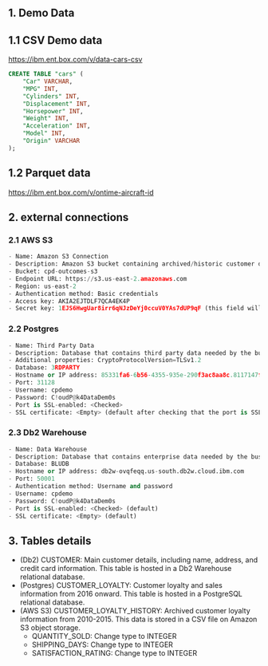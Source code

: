 ## 1. Demo Data 
## 1.1 CSV Demo data
https://ibm.ent.box.com/v/data-cars-csv
```sql linenums="1"
CREATE TABLE "cars" (
	"Car" VARCHAR,
	"MPG" INT,
	"Cylinders" INT,
	"Displacement" INT,
	"Horsepower" INT,
	"Weight" INT,
	"Acceleration" INT,
	"Model" INT,
	"Origin" VARCHAR
);
```
## 1.2 Parquet data
https://ibm.ent.box.com/v/ontime-aircraft-id

## 2. external connections
### 2.1 AWS S3 
```py linenums="1"
- Name: Amazon S3 Connection
- Description: Amazon S3 bucket containing archived/historic customer data.
- Bucket: cpd-outcomes-s3
- Endpoint URL: https://s3.us-east-2.amazonaws.com
- Region: us-east-2
- Authentication method: Basic credentials
- Access key: AKIA2EJTDLF7QCA4EK4P
- Secret key: 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 (this field will only be visible once the access key has been entered)
```

### 2.2 Postgres
```py linenums="1"
- Name: Third Party Data
- Description: Database that contains third party data needed by the business for analytics and AI.
- Additional properties: CryptoProtocolVersion=TLSv1.2
- Database: 3RDPARTY
- Hostname or IP address: 85331fa6-6b56-4355-935e-290f3ac8aa8c.8117147f814b4b2ea643610826cd2046.databases.appdomain.cloud
- Port: 31128
- Username: cpdemo
- Password: C!oudP@k4DataDem0s
- Port is SSL-enabled: <Checked>
- SSL certificate: <Empty> (default after checking that the port is SSL-enabled)
```

### 2.3 Db2 Warehouse
```py linenums="1"
- Name: Data Warehouse
- Description: Database that contains enterprise data needed by the business for analytics and AI.
- Database: BLUDB
- Hostname or IP address: db2w-ovqfeqq.us-south.db2w.cloud.ibm.com
- Port: 50001
- Authentication method: Username and password
- Username: cpdemo
- Password: C!oudP@k4DataDem0s
- Port is SSL-enabled: <Checked> (default)
- SSL certificate: <Empty> (default)
```

## 3. Tables details

- (Db2) CUSTOMER: Main customer details, including name, address, and credit card information. This table is hosted in a Db2 Warehouse relational database.
- (Postgres) CUSTOMER_LOYALTY: Customer loyalty and sales information from 2016 onward. This table is hosted in a PostgreSQL relational database.
- (AWS S3) CUSTOMER_LOYALTY_HISTORY: Archived customer loyalty information from 2010-2015. This data is stored in a CSV file on Amazon S3 object storage.
	- QUANTITY_SOLD: Change type to INTEGER
	- SHIPPING_DAYS: Change type to INTEGER
	- SATISFACTION_RATING: Change type to INTEGER

